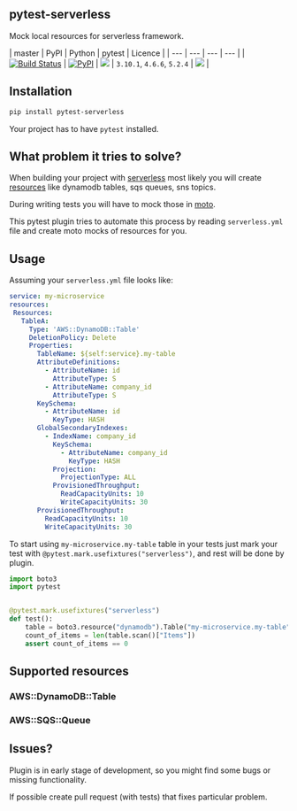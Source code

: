 pytest-serverless
---
Mock local resources for serverless framework.

| master | PyPI | Python | pytest | Licence |
| --- | --- | --- | --- |
| [![Build Status](https://travis-ci.org/whisller/pytest-serverless.svg?branch=master)](https://travis-ci.org/whisller/pytest-serverless) | [![PyPI](https://img.shields.io/pypi/v/pytest-serverless.svg)](https://pypi.org/project/pytest-serverless/) | ![](https://img.shields.io/pypi/pyversions/pytest-serverless.svg) | `3.10.1`, `4.6.6`, `5.2.4` | ![](https://img.shields.io/pypi/l/pytest-serverless.svg) |


## Installation
```sh
pip install pytest-serverless
```

Your project has to have `pytest` installed.

## What problem it tries to solve?
When building your project with [serverless](https://serverless.com/) most likely you will create
[resources](https://serverless.com/framework/docs/providers/aws/guide/resources/) like dynamodb tables, sqs queues, sns topics.

During writing tests you will have to mock those in [moto](https://github.com/spulec/moto). 

This pytest plugin tries to automate this process by reading `serverless.yml` file and create
moto mocks of resources for you.

## Usage
Assuming your `serverless.yml` file looks like:
```yaml
service: my-microservice
resources:
 Resources:
   TableA:
     Type: 'AWS::DynamoDB::Table'
     DeletionPolicy: Delete
     Properties:
       TableName: ${self:service}.my-table
       AttributeDefinitions:
         - AttributeName: id
           AttributeType: S
         - AttributeName: company_id
           AttributeType: S
       KeySchema:
         - AttributeName: id
           KeyType: HASH
       GlobalSecondaryIndexes:
         - IndexName: company_id
           KeySchema:
             - AttributeName: company_id
               KeyType: HASH
           Projection:
             ProjectionType: ALL
           ProvisionedThroughput:
             ReadCapacityUnits: 10
             WriteCapacityUnits: 30
       ProvisionedThroughput:
         ReadCapacityUnits: 10
         WriteCapacityUnits: 30
```

To start using `my-microservice.my-table` table in your tests just mark your test with `@pytest.mark.usefixtures("serverless")`, and rest will be done by plugin.
```python
import boto3
import pytest


@pytest.mark.usefixtures("serverless")
def test():
    table = boto3.resource("dynamodb").Table("my-microservice.my-table")
    count_of_items = len(table.scan()["Items"])
    assert count_of_items == 0
```

## Supported resources
### AWS::DynamoDB::Table
### AWS::SQS::Queue

## Issues?
Plugin is in early stage of development, so you might find some bugs or missing functionality.

If possible create pull request (with tests) that fixes particular problem.
